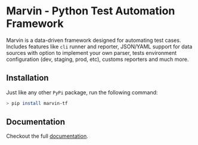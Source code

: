 # Marvin - Python Test Automation Framework

Marvin is a data-driven framework designed for automating test cases. Includes features like `cli` runner and reporter, JSON/YAML support for data sources with option to implement your own parser, tests environment configuration (dev, staging, prod, etc), customs reporters and much more.

## Installation

Just like any other `PyPi` package, run the following command:

```bash
> pip install marvin-tf
```

## Documentation

Checkout the full [documentation](documentation/main.md).

